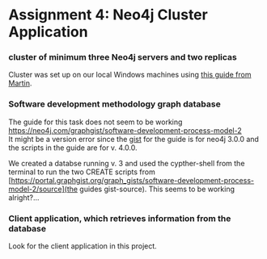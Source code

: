 # Assignment 4: Neo4j Cluster Application

### cluster of minimum three Neo4j servers and two replicas  
Cluster was set up on our local Windows machines using [this guide from Martin](https://cphbusiness.cloud.panopto.eu/Panopto/Pages/Viewer.aspx?id=551727ed-3f24-4c02-ba90-ad1d00f5b2a7).

### Software development methodology graph database  
The guide for this task does not seem to be working https://neo4j.com/graphgist/software-development-process-model-2  
It might be a version error since the [gist](https://portal.graphgist.org/graph_gists/software-development-process-model-2/source) for the guide is for neo4j 3.0.0 and the scripts in the guide are for v. 4.0.0.  
  
We created a databse running v. 3 and used the cypther-shell from the terminal to run the two CREATE scripts from [https://portal.graphgist.org/graph_gists/software-development-process-model-2/source](the guides gist-source). This seems to be working alright?...  


### Client application, which retrieves information from the database
Look for the client application in this project.
